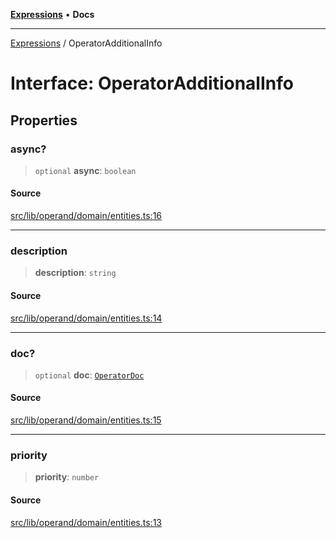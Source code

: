 [**Expressions**](../README.md) • **Docs**

***

[Expressions](../README.md) / OperatorAdditionalInfo

# Interface: OperatorAdditionalInfo

## Properties

### async?

> `optional` **async**: `boolean`

#### Source

[src/lib/operand/domain/entities.ts:16](https://github.com/data7expressions/3xpr/blob/7acee0c2886cdd6f6b6d4a83a1fd843738c9d027/src/lib/operand/domain/entities.ts#L16)

***

### description

> **description**: `string`

#### Source

[src/lib/operand/domain/entities.ts:14](https://github.com/data7expressions/3xpr/blob/7acee0c2886cdd6f6b6d4a83a1fd843738c9d027/src/lib/operand/domain/entities.ts#L14)

***

### doc?

> `optional` **doc**: [`OperatorDoc`](OperatorDoc.md)

#### Source

[src/lib/operand/domain/entities.ts:15](https://github.com/data7expressions/3xpr/blob/7acee0c2886cdd6f6b6d4a83a1fd843738c9d027/src/lib/operand/domain/entities.ts#L15)

***

### priority

> **priority**: `number`

#### Source

[src/lib/operand/domain/entities.ts:13](https://github.com/data7expressions/3xpr/blob/7acee0c2886cdd6f6b6d4a83a1fd843738c9d027/src/lib/operand/domain/entities.ts#L13)
